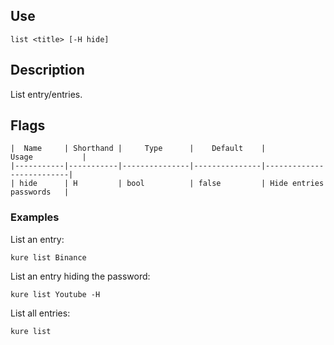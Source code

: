 ## Use

`list <title> [-H hide]`

## Description

List entry/entries.

## Flags 
```
|  Name     | Shorthand |     Type      |    Default    |          Usage           |
|-----------|-----------|---------------|---------------|--------------------------|
| hide      | H         | bool          | false         | Hide entries passwords   |
```

### Examples

List an entry:
```
kure list Binance
```

List an entry hiding the password:
```
kure list Youtube -H
```

List all entries:
```
kure list
```